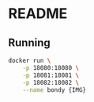 # README

## Running

```bash
docker run \
    -p 18080:18080 \
    -p 18081:18081 \
    -p 18082:18082 \
    --name bondy {IMG}
```